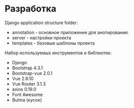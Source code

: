 # Разработка

Django application structure folder:
- annotation - основное приложение для анотирования.
- server - настройки проекта
- templates - базовые шаблоны проекта

Набор используемых инструментов и библиотек:
- Django
- Bootstrap 4.3.1
- Bootstrap-vue 2.0.1
- Vue 2.6.10
- Vue Router 3.1.3
- axios 0.19.0
- Font Awesome
- Bulma (кусок)
